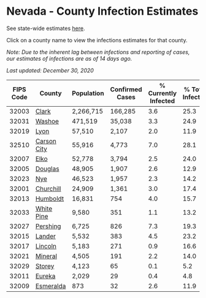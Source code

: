 # Nevada - County Infection Estimates

See state-wide estimates [here](/infections/us-nv).

Click on a county name to view the infections estimates for that county.

*Note: Due to the inherent lag between infections and reporting of cases, our estimates of infections are as of 14 days ago.*

*Last updated: December 30, 2020*

|   FIPS Code |                     County |   Population |   Confirmed Cases |   % Currently Infected |   % Total Infected |
|-------------|----------------------------|--------------|-------------------|------------------------|--------------------|
|       32003 |             [Clark](clark) |    2,266,715 |           166,285 |                    3.6 |               25.3 |
|       32031 |           [Washoe](washoe) |      471,519 |            35,038 |                    3.3 |               24.9 |
|       32019 |               [Lyon](lyon) |       57,510 |             2,107 |                    2.0 |               11.9 |
|       32510 | [Carson City](carson-city) |       55,916 |             4,773 |                    7.0 |               28.1 |
|       32007 |               [Elko](elko) |       52,778 |             3,794 |                    2.5 |               24.0 |
|       32005 |         [Douglas](douglas) |       48,905 |             1,907 |                    2.6 |               12.9 |
|       32023 |                 [Nye](nye) |       46,523 |             1,957 |                    2.3 |               14.2 |
|       32001 |     [Churchill](churchill) |       24,909 |             1,361 |                    3.0 |               17.4 |
|       32013 |       [Humboldt](humboldt) |       16,831 |               754 |                    4.0 |               15.7 |
|       32033 |   [White Pine](white-pine) |        9,580 |               351 |                    1.1 |               13.2 |
|       32027 |       [Pershing](pershing) |        6,725 |               826 |                    7.3 |               19.3 |
|       32015 |           [Lander](lander) |        5,532 |               383 |                    4.5 |               23.2 |
|       32017 |         [Lincoln](lincoln) |        5,183 |               271 |                    0.9 |               16.6 |
|       32021 |         [Mineral](mineral) |        4,505 |               191 |                    2.2 |               14.0 |
|       32029 |           [Storey](storey) |        4,123 |                65 |                    0.1 |                5.2 |
|       32011 |           [Eureka](eureka) |        2,029 |                29 |                    0.4 |                4.8 |
|       32009 |     [Esmeralda](esmeralda) |          873 |                32 |                    2.6 |               11.9 |